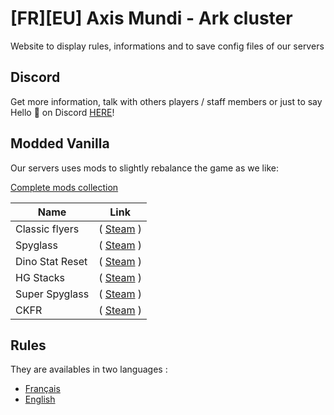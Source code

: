 # [FR][EU] Axis Mundi - Ark cluster

Website to display rules, informations and to save config files of our servers

## Discord

Get more information, talk with others players / staff members or just to say Hello :wave: on Discord [HERE](https://discord.gg/GYJMk7J)! 

## Modded Vanilla

Our servers uses mods to slightly rebalance the game as we like:

[Complete mods collection](https://steamcommunity.com/sharedfiles/filedetails/?id=2113358270)

| Name            | Link                                                                            |
|-----------------|---------------------------------------------------------------------------------|
| Classic flyers  | ( [Steam](https://steamcommunity.com/sharedfiles/filedetails/?id=895711211) )   |
| Spyglass        | ( [Steam](https://steamcommunity.com/sharedfiles/filedetails/?id=1808536179) )  |
| Dino Stat Reset | ( [Steam](https://steamcommunity.com/sharedfiles/filedetails/?id=835065275) )   |
| HG Stacks       | ( [Steam](https://steamcommunity.com/sharedfiles/filedetails/?id=849372965) )   |
| Super Spyglass  | ( [Steam](https://steamcommunity.com/sharedfiles/filedetails/?id=793605978) )   |
| CKFR            | ( [Steam](https://steamcommunity.com/sharedfiles/filedetails/?id=1814953878) )  |

## Rules

They are availables in two languages : 
* [Français](rules-fr.md)
* [English](rules-en.md)
